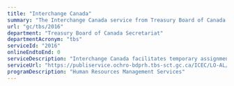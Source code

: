 ```yaml
---
title: "Interchange Canada"
summary: "The Interchange Canada service from Treasury Board of Canada Secretariat is not available end-to-end online, according to the GC Service Inventory."
url: "gc/tbs/2016"
department: "Treasury Board of Canada Secretariat"
departmentAcronym: "tbs"
serviceId: "2016"
onlineEndtoEnd: 0
serviceDescription: "Interchange Canada facilitates temporary assignments of individuals in and out of the core public administration."
serviceUrl: "https://publiservice.ochro-bdprh.tbs-sct.gc.ca/ICEC/LO-AL/Login-eng.aspx"
programDescription: "Human Resources Management Services"
---
```

